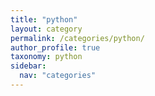 ```yaml
---
title: "python"
layout: category
permalink: /categories/python/
author_profile: true
taxonomy: python
sidebar:
  nav: "categories"
---
```


